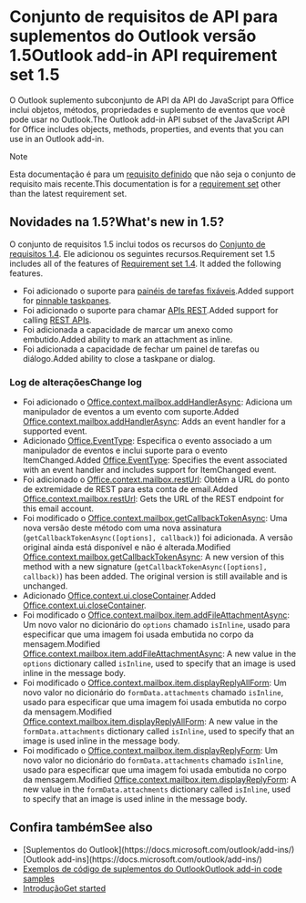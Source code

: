 # <a name="outlook-add-in-api-requirement-set-15"></a><span data-ttu-id="e05d1-101">Conjunto de requisitos de API para suplementos do Outlook versão 1.5</span><span class="sxs-lookup"><span data-stu-id="e05d1-101">Outlook add-in API requirement set 1.5</span></span>

<span data-ttu-id="e05d1-102">O Outlook suplemento subconjunto de API da API do JavaScript para Office inclui objetos, métodos, propriedades e suplemento de eventos que você pode usar no Outlook.</span><span class="sxs-lookup"><span data-stu-id="e05d1-102">The Outlook add-in API subset of the JavaScript API for Office includes objects, methods, properties, and events that you can use in an Outlook add-in.</span></span>

> [!NOTE]
> <span data-ttu-id="e05d1-103">Esta documentação é para um [requisito definido](/javascript/office/requirement-sets/outlook-api-requirement-sets) que não seja o conjunto de requisito mais recente.</span><span class="sxs-lookup"><span data-stu-id="e05d1-103">This documentation is for a [requirement set](/javascript/office/requirement-sets/outlook-api-requirement-sets) other than the latest requirement set.</span></span>

## <a name="whats-new-in-15"></a><span data-ttu-id="e05d1-104">Novidades na 1.5?</span><span class="sxs-lookup"><span data-stu-id="e05d1-104">What's new in 1.5?</span></span>

<span data-ttu-id="e05d1-p101">O conjunto de requisitos 1.5 inclui todos os recursos do [Conjunto de requisitos 1.4](../requirement-set-1.4/outlook-requirement-set-1.4.md). Ele adicionou os seguintes recursos.</span><span class="sxs-lookup"><span data-stu-id="e05d1-p101">Requirement set 1.5 includes all of the features of [Requirement set 1.4](../requirement-set-1.4/outlook-requirement-set-1.4.md). It added the following features.</span></span>

- <span data-ttu-id="e05d1-107">Foi adicionado o suporte para [painéis de tarefas fixáveis](https://docs.microsoft.com/outlook/add-ins/pinnable-taskpane).</span><span class="sxs-lookup"><span data-stu-id="e05d1-107">Added support for [pinnable taskpanes](https://docs.microsoft.com/outlook/add-ins/pinnable-taskpane).</span></span>
- <span data-ttu-id="e05d1-108">Foi adicionado o suporte para chamar [APIs REST](https://docs.microsoft.com/outlook/add-ins/use-rest-api).</span><span class="sxs-lookup"><span data-stu-id="e05d1-108">Added support for calling [REST APIs](https://docs.microsoft.com/outlook/add-ins/use-rest-api).</span></span>
- <span data-ttu-id="e05d1-109">Foi adicionada a capacidade de marcar um anexo como embutido.</span><span class="sxs-lookup"><span data-stu-id="e05d1-109">Added ability to mark an attachment as inline.</span></span>
- <span data-ttu-id="e05d1-110">Foi adicionada a capacidade de fechar um painel de tarefas ou diálogo.</span><span class="sxs-lookup"><span data-stu-id="e05d1-110">Added ability to close a taskpane or dialog.</span></span>

### <a name="change-log"></a><span data-ttu-id="e05d1-111">Log de alterações</span><span class="sxs-lookup"><span data-stu-id="e05d1-111">Change log</span></span>

- <span data-ttu-id="e05d1-112">Foi adicionado o [Office.context.mailbox.addHandlerAsync](office.context.mailbox.md#addhandlerasynceventtype-handler-options-callback): Adiciona um manipulador de eventos a um evento com suporte.</span><span class="sxs-lookup"><span data-stu-id="e05d1-112">Added [Office.context.mailbox.addHandlerAsync](office.context.mailbox.md#addhandlerasynceventtype-handler-options-callback): Adds an event handler for a supported event.</span></span>
- <span data-ttu-id="e05d1-113">Adicionado [Office.EventType](office.md#eventtype-string): Especifica o evento associado a um manipulador de eventos e inclui suporte para o evento ItemChanged.</span><span class="sxs-lookup"><span data-stu-id="e05d1-113">Added [Office.EventType](office.md#eventtype-string): Specifies the event associated with an event handler and includes support for ItemChanged event.</span></span>
- <span data-ttu-id="e05d1-114">Foi adicionado o [Office.context.mailbox.restUrl](office.context.mailbox.md#resturl-string): Obtém a URL do ponto de extremidade de REST para esta conta de email.</span><span class="sxs-lookup"><span data-stu-id="e05d1-114">Added [Office.context.mailbox.restUrl](office.context.mailbox.md#resturl-string): Gets the URL of the REST endpoint for this email account.</span></span>
- <span data-ttu-id="e05d1-p102">Foi modificado o [Office.context.mailbox.getCallbackTokenAsync](office.context.mailbox.md#getcallbacktokenasyncoptions-callback): Uma nova versão deste método com uma nova assinatura (`getCallbackTokenAsync([options], callback)`) foi adicionada. A versão original ainda está disponível e não é alterada.</span><span class="sxs-lookup"><span data-stu-id="e05d1-p102">Modified [Office.context.mailbox.getCallbackTokenAsync](office.context.mailbox.md#getcallbacktokenasyncoptions-callback): A new version of this method with a new signature (`getCallbackTokenAsync([options], callback)`) has been added. The original version is still available and is unchanged.</span></span>
- <span data-ttu-id="e05d1-117">Adicionado [Office.context.ui.closeContainer](/javascript/api/office/office.ui#closecontainer--).</span><span class="sxs-lookup"><span data-stu-id="e05d1-117">Added [Office.context.ui.closeContainer](/javascript/api/office/office.ui#closecontainer--).</span></span>
- <span data-ttu-id="e05d1-118">Foi modificado o [Office.context.mailbox.item.addFileAttachmentAsync](office.context.mailbox.item.md#addfileattachmentasyncuri-attachmentname-options-callback): Um novo valor no dicionário do `options` chamado `isInline`, usado para especificar que uma imagem foi usada embutida no corpo da mensagem.</span><span class="sxs-lookup"><span data-stu-id="e05d1-118">Modified [Office.context.mailbox.item.addFileAttachmentAsync](office.context.mailbox.item.md#addfileattachmentasyncuri-attachmentname-options-callback): A new value in the `options` dictionary called `isInline`, used to specify that an image is used inline in the message body.</span></span>
- <span data-ttu-id="e05d1-119">Foi modificado o [Office.context.mailbox.item.displayReplyAllForm](office.context.mailbox.item.md#displayreplyallformformdata): Um novo valor no dicionário do `formData.attachments` chamado `isInline`, usado para especificar que uma imagem foi usada embutida no corpo da mensagem.</span><span class="sxs-lookup"><span data-stu-id="e05d1-119">Modified [Office.context.mailbox.item.displayReplyAllForm](office.context.mailbox.item.md#displayreplyallformformdata): A new value in the `formData.attachments` dictionary called `isInline`, used to specify that an image is used inline in the message body.</span></span>
- <span data-ttu-id="e05d1-120">Foi modificado o [Office.context.mailbox.item.displayReplyForm](office.context.mailbox.item.md#displayreplyformformdata): Um novo valor no dicionário do `formData.attachments` chamado `isInline`, usado para especificar que uma imagem foi usada embutida no corpo da mensagem.</span><span class="sxs-lookup"><span data-stu-id="e05d1-120">Modified [Office.context.mailbox.item.displayReplyForm](office.context.mailbox.item.md#displayreplyformformdata): A new value in the `formData.attachments` dictionary called `isInline`, used to specify that an image is used inline in the message body.</span></span>

## <a name="see-also"></a><span data-ttu-id="e05d1-121">Confira também</span><span class="sxs-lookup"><span data-stu-id="e05d1-121">See also</span></span>

- <span data-ttu-id="e05d1-122">
  [Suplementos do Outlook](https://docs.microsoft.com/outlook/add-ins/)</span><span class="sxs-lookup"><span data-stu-id="e05d1-122">[Outlook add-ins](https://docs.microsoft.com/outlook/add-ins/)</span></span>
- [<span data-ttu-id="e05d1-123">Exemplos de código de suplementos do Outlook</span><span class="sxs-lookup"><span data-stu-id="e05d1-123">Outlook add-in code samples</span></span>](https://developer.microsoft.com/outlook/gallery/?filterBy=Outlook,Samples,Add-ins)
- [<span data-ttu-id="e05d1-124">Introdução</span><span class="sxs-lookup"><span data-stu-id="e05d1-124">Get started</span></span>](https://docs.microsoft.com/outlook/add-ins/quick-start)